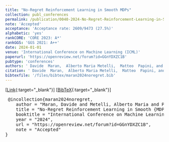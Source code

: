 ```yaml
---
title: "No-Regret Reinforcement Learning in Smooth MDPs"
collection: publ_conferences
permalink: /publication/0040-2024-No-Regret-Reinforcement-Learning-in-Smooth-MDPs
note: 'Accepted'
acceptance: 'Acceptance rate: 2609/9473 (27.5%)'
alphabetic: 'yes'
rankCORE: 'CORE 2023: A*'
rankGGS: 'GGS 2021: A++'
date: 2024-01-01
venue: 'International Conference on Machine Learning (ICML)'
paperurl: 'https://openreview.net/forum?id=GGnYDXZC1B'
pubtype: 'conferences'
authors: ' Davide  Maran,  Alberto Maria Metelli,  Matteo  Papini, and  Marcello  Restelli'
citation: ' Davide  Maran,  Alberto Maria Metelli,  Matteo  Papini, and  Marcello  Restelli&quot;No-Regret Reinforcement Learning in Smooth MDPs.&quot; International Conference on Machine Learning (ICML), 2024'
bibtexfile: '/files/bibtex/maran2024noregret.bib'
---
```

 [[Link](https://openreview.net/forum?id=GGnYDXZC1B){:target="_blank"}] [[BibTeX](/files/bibtex/maran2024noregret.bib){:target="_blank"}] 
<pre> @incollection{maran2024noregret,
    author = "Maran, Davide and Metelli, Alberto Maria and Papini, Matteo and Restelli, Marcello",
    title = "No-Regret Reinforcement Learning in Smooth {MDP}s",
    booktitle = "International Conference on Machine Learning (ICML)",
    year = "2024",
    url = "https://openreview.net/forum?id=GGnYDXZC1B",
    note = "Accepted"
} </pre>
